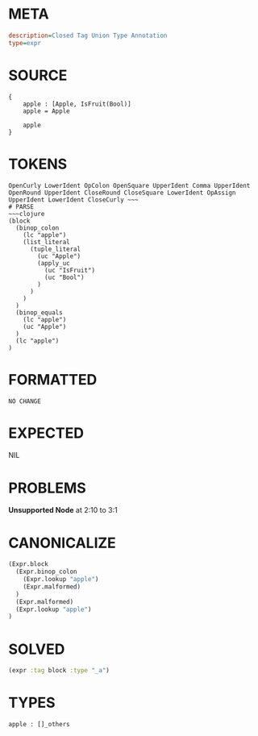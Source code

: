 # META
~~~ini
description=Closed Tag Union Type Annotation
type=expr
~~~
# SOURCE
~~~roc
{
	apple : [Apple, IsFruit(Bool)]
	apple = Apple

	apple
}
~~~
# TOKENS
~~~text
OpenCurly LowerIdent OpColon OpenSquare UpperIdent Comma UpperIdent OpenRound UpperIdent CloseRound CloseSquare LowerIdent OpAssign UpperIdent LowerIdent CloseCurly ~~~
# PARSE
~~~clojure
(block
  (binop_colon
    (lc "apple")
    (list_literal
      (tuple_literal
        (uc "Apple")
        (apply_uc
          (uc "IsFruit")
          (uc "Bool")
        )
      )
    )
  )
  (binop_equals
    (lc "apple")
    (uc "Apple")
  )
  (lc "apple")
)
~~~
# FORMATTED
~~~roc
NO CHANGE
~~~
# EXPECTED
NIL
# PROBLEMS
**Unsupported Node**
at 2:10 to 3:1

# CANONICALIZE
~~~clojure
(Expr.block
  (Expr.binop_colon
    (Expr.lookup "apple")
    (Expr.malformed)
  )
  (Expr.malformed)
  (Expr.lookup "apple")
)
~~~
# SOLVED
~~~clojure
(expr :tag block :type "_a")
~~~
# TYPES
~~~roc
apple : []_others
~~~

